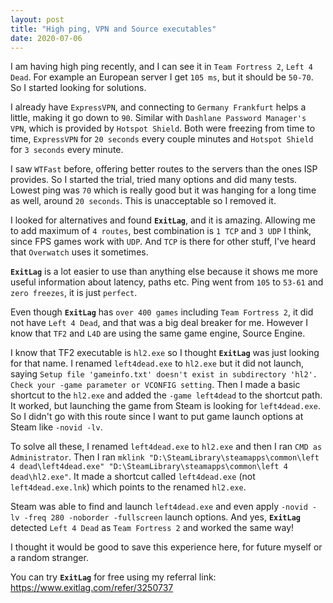 ```yaml
---
layout: post
title: "High ping, VPN and Source executables"
date: 2020-07-06
---
```


I am having high ping recently, and I can see it in `Team Fortress 2`, `Left 4 Dead`. For example an European server I get `105 ms`, but it should be `50-70`. So I started looking for solutions.

I already have `ExpressVPN`, and connecting to `Germany Frankfurt` helps a little, making it go down to `90`. Similar with `Dashlane Password Manager's VPN`, which is provided by `Hotspot Shield`. Both were freezing from time to time, `ExpressVPN` for `20 seconds` every couple minutes and `Hotspot Shield` for `3 seconds` every minute.

I saw `WTFast` before, offering better routes to the servers than the ones ISP provides. So I started the trial, tried many options and did many tests. Lowest ping was `70` which is really good but it was hanging for a long time as well, around `20 seconds`. This is unacceptable so I removed it. 

I looked for alternatives and found **`ExitLag`**, and it is amazing. Allowing me to add maximum of `4 routes`, best combination is `1 TCP` and `3 UDP` I think, since FPS games work with `UDP`. And `TCP` is there for other stuff, I've heard that `Overwatch` uses it sometimes. 

**`ExitLag`** is a lot easier to use than anything else because it shows me more useful information about latency, paths etc. Ping went from `105` to `53-61` and `zero freezes`, it is just `perfect`.

Even though **`ExitLag`** has `over 400 games` including `Team Fortress 2`, it did not have `Left 4 Dead`, and that was a big deal breaker for me. However I know that `TF2` and `L4D` are using the same game engine, Source Engine. 

I know that TF2 executable is `hl2.exe` so I thought **`ExitLag`** was just looking for that name. I renamed `left4dead.exe` to `hl2.exe` but it did not launch, saying `Setup file 'gameinfo.txt' doesn't exist in subdirectory 'hl2'. Check your -game parameter or VCONFIG setting`. Then I made a basic shortcut to the `hl2.exe` and added the `-game left4dead` to the shortcut path. It worked, but launching the game from Steam is looking for `left4dead.exe`. So I didn't go with this route since I want to put game launch options at Steam like `-novid -lv`.

To solve all these, I renamed `left4dead.exe` to `hl2.exe` and then I ran `CMD as Administrator`. Then I ran `mklink "D:\SteamLibrary\steamapps\common\left 4 dead\left4dead.exe" "D:\SteamLibrary\steamapps\common\left 4 dead\hl2.exe"`. It made a shortcut called `left4dead.exe` (not `left4dead.exe.lnk`) which points to the renamed `hl2.exe`.

Steam was able to find and launch `left4dead.exe` and even apply `-novid -lv -freq 280 -noborder -fullscreen` launch options. And yes, **`ExitLag`** detected `Left 4 Dead` as `Team Fortress 2` and worked the same way!

I thought it would be good to save this experience here, for future myself or a random stranger.

You can try **`ExitLag`** for free using my referral link: https://www.exitlag.com/refer/3250737